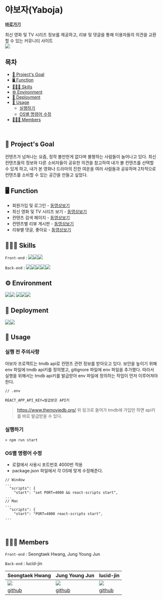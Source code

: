 # 야보자(Yaboja)

**[바로가기](https://yaboja.netlify.app/)**

최신 영화 및 TV 시리즈 정보를 제공하고, 리뷰 및 댓글을 통해 이용자들의 의견을 교환할 수 있는 커뮤니티 사이트
<br>
![](https://i.imgur.com/fUIiR5K.jpg)

## 목차

- [🎯 Project's Goal](#---project-s-goal)
- [🖥 Function](#---function)
- [🧑🏻‍💻 Skills](#--------skills)
- [⚙ Environment](#--environment)
- [🔧 Deployment](#---deployment)
- [📒 Usage](#---usage)
  - [실행하기](#----)
  - [OS별 명령어 수정](#os--------)
- [🙋🏻‍♂️ Members](#--------members)

<br>

## 🎯 Project's Goal

컨텐츠가 넘쳐나는 요즘, 정작 볼만한게 없다며 불평하는 사람들이 늘어나고 있다. 최신 컨텐츠들의 정보와 다른 소비자들이 공유한 의견을 참고하여 내가 볼 컨텐츠를 선택할 수 있게 하고, 내가 본 영화나 드라마의 진한 여운을 여러 사람들과 공유하며 2차적으로 컨텐츠를 소비할 수 있는 공간을 만들고 싶었다.
<br>

## 🖥 Function

- 회원가입 및 로그인 - [동영상보기](https://youtu.be/TyLJzet6xIM)
- 최신 영화 및 TV 시리즈 보기 - [동영상보기](https://youtu.be/yPLXd0lBRmM)
- 컨텐츠 검색 페이지 - [동영상보기](https://youtu.be/KVZLj39vkgk)
- 컨텐츠별 리뷰 게시판 - [동영상보기](https://youtu.be/4rcm3tqrw8w)
- 리뷰별 댓글, 좋아요 - [동영상보기](https://youtu.be/FiGCMYCEUjU)
  <br>

## 🧑🏻‍💻 Skills

`Front-end` : <img src="https://img.shields.io/badge/React-61DAFB?style=flat-square&logo=react&logoColor=white"/><img src="https://img.shields.io/badge/javascript-yellow?style=flat-square&logo=javascript&logoColor=black"/><img src="https://camo.githubusercontent.com/0e2d61e6eed05d238f8996c0ea0c3f7d37994dd107a5b172275b4c85669aaf3d/68747470733a2f2f696d672e736869656c64732e696f2f62616467652f7374796c656420636f6d706f6e656e74732d4442373039333f7374796c653d666c61742d737175617265266c6f676f3d7374796c65642d636f6d706f6e656e7473266c6f676f436f6c6f723d7768697465"/>

`Back-end` : <img src="https://img.shields.io/badge/nestJS-black?style=flat-square&logo=nestjs&logoColor=red"/><img src="https://img.shields.io/badge/Typescript-blue?style=flat-square&logo=Typescript&logoColor=white"/><img src="https://img.shields.io/badge/passport-green?style=flat-square&logo=passport&logoColor=black"/><img src="https://img.shields.io/badge/axios-purple?style=flat-square&logo=Axios&logoColor=black"/><img src="https://img.shields.io/badge/bcrypt-navy?style=flat-square&logo=bcrypt&logoColor=black"/>
<br>

## ⚙ Environment

<img src="https://img.shields.io/badge/Eslint-4B32C3?style=flat-square&logo=Eslint&logoColor="/><img src="https://img.shields.io/badge/Prettier-F7B93E?style=flat-square&logo=Prettier&logoColor=white"/>
<img src="https://img.shields.io/badge/node17.3.1-green?style=flat-square&logo=node.js&logoColor=black"/><img src="https://img.shields.io/badge/yarn 1.22.10-black?style=flat-square&logo=yarn&logoColor=red"/><img src="https://img.shields.io/badge/postgres-blue?style=flat-square&logo=postgres&logoColor=red"/>
<br>

## 🔧 Deployment

<img src="https://img.shields.io/badge/Netlify-00C7B7?style=flat-square&logo=Netlify&logoColor=black"/><img src="https://img.shields.io/badge/HEROKU-purple?style=flat-square&logo=HEROKU&logoColor=white"/>
<br>

## 📒 Usage

### 실행 전 주의사항

야보자 프로젝트는 tmdb api로 컨텐츠 관련 정보를 받아오고 있다. 보안을 높이기 위해 env 파일에 tmdb api키를 정의했고, gitignore 파일에 env 파일을 추가했다. 따라서 실행을 위해서는 tmdb api키를 발급받아 env 파일에 정의하는 작업이 먼저 이루어져야 한다.

```
// .env

REACT_APP_API_KEY=발급받은 API키
```

> https://www.themoviedb.org/
> 위 링크로 들어가 tmdb에 가입만 하면 api키를 바로 발급받을 수 있다.

### 실행하기

```
> npm run start
```

### OS별 명령어 수정

- 로컬에서 사용시 포트번호 4000번 적용
- package.json 파일에서 각 OS에 맞게 수정해준다.

```
// Window
...
  "scripts": {
    "start": "set PORT=4000 && react-scripts start",
...
// Mac
...
  "scripts": {
    "start": "PORT=4000 react-scripts start",
...

```

<br>

## 🙋🏻‍♂️ Members

`Front-end` : Seongtaek Hwang, Jung Young Jun

`Back-end` : lucid-jin

| Seongtaek Hwang                                           | Jung Young Jun                                            | lucid-jin                                                 |
| --------------------------------------------------------- | --------------------------------------------------------- | --------------------------------------------------------- |
| ![](https://avatars.githubusercontent.com/u/88193063?v=4) | ![](https://avatars.githubusercontent.com/u/83502672?v=4) | ![](https://avatars.githubusercontent.com/u/72450781?v=4) |
| [github](https://github.com/Seongtaek-H)                  | [github](https://github.com/dudwns0921)                   | [github](https://github.com/lucid-jin)                    |
